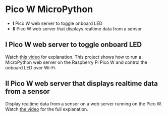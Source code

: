 Pico W MicroPython
==================

- **I** Pico W web server to toggle onboard LED
- **II** Pico W web server that displays realtime data from a sensor

I Pico W web server to toggle onboard LED
-----------------------------------------

Watch [this video](https://youtu.be/Or-UVgiMQsU) for explanation.
This project shows how to run a MicroPython web server on the Raspberry Pi Pico W and control the onboard LED over Wi-Fi.


II Pico W web server that displays realtime data from a sensor
--------------------------------------------------------------

Display realtime data from a sensor on a web server running on the Pico W.
Watch [the video](https://youtu.be/grxjmrPT1zQ) for the full explanation.
